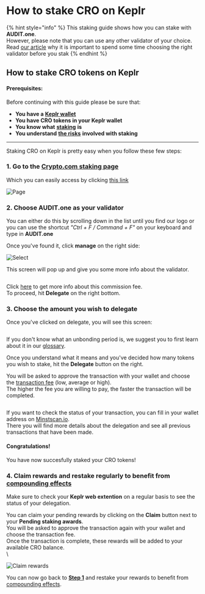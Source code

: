 # How to stake CRO on Keplr

{% hint style="info" %}
This staking guide shows how you can stake with **AUDIT.one**.\
However, please note that you can use any other validator of your choice.\
Read [our article](../getting-started/importance\_of\_choosing\_the\_right\_validator.md) why it is important to spend some time choosing the right validator before you stak
{% endhint %}

## How to stake CRO tokens on Keplr

#### Prerequisites:

Before continuing with this guide please be sure that:

* **You have a** [**Keplr wallet**](../crypto-wallets/how\_to\_create\_a\_keplr\_wallet.md)
* **You have CRO tokens in your Keplr wallet**
* **You know what** [**staking**](../getting-started/what\_is\_staking.md) **is**
* **You understand** [**the risks**](../getting-started/risks\_of\_staking.md) **involved with staking**

***

Staking CRO on Keplr is pretty easy when you follow these few steps:

### **1. Go to the** [**Crypto.com staking page**](https://wallet.keplr.app/#/crypto-org/stake)

Which you can easily access by clicking [this link](https://wallet.keplr.app/#/crypto-org/stake)

![Page](https://user-images.githubusercontent.com/95366163/148792606-0766560b-28f0-4952-9e88-2f758c796850.png)

### **2. Choose AUDIT.one as your validator**

You can either do this by scrolling down in the list until you find our logo or you can use the shortcut _"Ctrl + F / Command + F"_ on your keyboard and type in **AUDIT.one**

Once you've found it, click **manage** on the right side:

![Select](https://user-images.githubusercontent.com/95366163/148793397-92e301ff-e3e4-4bac-ace2-ee3bbcd87ddf.png)

This screen will pop up and give you some more info about the validator.

<figure><img src="https://user-images.githubusercontent.com/95366163/148533039-a00b4cf5-e902-4923-83bf-d87cd8f8ea27.png" alt=""><figcaption></figcaption></figure>

Click [here](../glossary/validator\_fee.md) to get more info about this commission fee.\
To proceed, hit **Delegate** on the right bottom.

### **3. Choose the amount you wish to delegate**

Once you've clicked on delegate, you will see this screen:

<figure><img src="https://user-images.githubusercontent.com/95366163/148792699-328b249c-1925-4c5a-a220-06bf5474be06.png" alt=""><figcaption></figcaption></figure>

If you don't know what an unbonding period is, we suggest you to first learn about it in our [glossary](../glossary/unbonding\_period.md).

Once you understand what it means and you've decided how many tokens you wish to stake, hit the **Delegate** button on the right.

You will be asked to approve the transaction with your wallet and choose the [transaction fee](../glossary/transaction\_fees.md) (low, average or high).\
The higher the fee you are willing to pay, the faster the transaction will be completed.

<figure><img src="https://user-images.githubusercontent.com/95366163/148792781-75818591-637e-4ce4-8dfa-ce352b4e6866.png" alt=""><figcaption></figcaption></figure>

If you want to check the status of your transaction, you can fill in your wallet address on [Minstscan.io](https://www.mintscan.io/crypto-org).\
There you will find more details about the delegation and see all previous transactions that have been made.

#### **Congratulations!**

You have now succesfully staked your CRO tokens!

### **4. Claim rewards and restake regularly to benefit from** [**compounding effects**](../glossary/compounding\_interest.md)

Make sure to check your **Keplr web extention** on a regular basis to see the status of your delegation.

You can claim your pending rewards by clicking on the **Claim** button next to your **Pending staking awards**.\
You will be asked to approve the transaction again with your wallet and choose the transaction fee.\
Once the transaction is complete, these rewards will be added to your available CRO balance.\
\


![Claim rewards](https://user-images.githubusercontent.com/95366163/148792973-f7ddab65-01bf-4cea-a348-bdf84e610c03.png)

You can now go back to [**Step 1**](how\_to\_stake\_cro\_on\_keplr.md#step1) and restake your rewards to benefit from [compounding effects](../glossary/compounding\_interest.md).
